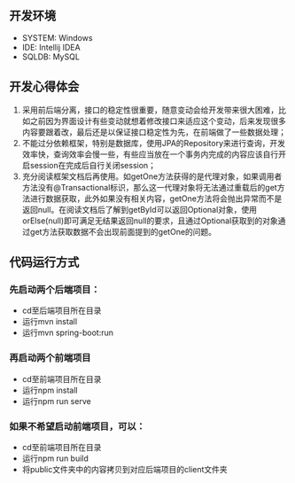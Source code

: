 ## 开发环境
* SYSTEM: Windows
* IDE: Intellij IDEA
* SQLDB: MySQL
## 开发心得体会
1. 采用前后端分离，接口的稳定性很重要，随意变动会给开发带来很大困难，比如之前因为界面设计有些变动就想着修改接口来适应这个变动，后来发现很多内容要跟着改，最后还是以保证接口稳定性为先，在前端做了一些数据处理；
2. 不能过分依赖框架，特别是数据库，使用JPA的Repository来进行查询，开发效率快，查询效率会慢一些，有些应当放在一个事务内完成的内容应该自行开启session在完成后自行关闭session；
3. 充分阅读框架文档后再使用。如getOne方法获得的是代理对象，如果调用者方法没有@Transactional标识，那么这一代理对象将无法通过重载后的get方法进行数据获取，此外如果没有相关内容，getOne方法将会抛出异常而不是返回null。在阅读文档后了解到getById可以返回Optional对象，使用orElse(null)即可满足无结果返回null的要求，且通过Optional获取到的对象通过get方法获取数据不会出现前面提到的getOne的问题。
## 代码运行方式
### 先启动两个后端项目：
* cd至后端项目所在目录
* 运行mvn install
* 运行mvn spring-boot:run
### 再启动两个前端项目
* cd至前端项目所在目录
*	运行npm install
*	运行npm run serve
### 如果不希望启动前端项目，可以：
*	cd至前端项目所在目录
*	运行npm run build
*	将public文件夹中的内容拷贝到对应后端项目的client文件夹
